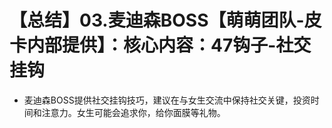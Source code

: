 # 【总结】03.麦迪森BOSS【萌萌团队-皮卡内部提供】：核心内容：47钩子-社交挂钩

-   麦迪森BOSS提供社交挂钩技巧，建议在与女生交流中保持社交关键，投资时间和注意力。女生可能会追求你，给你面膜等礼物。